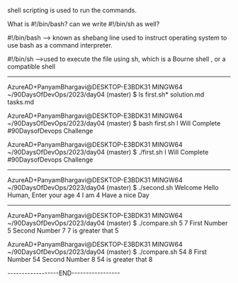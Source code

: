 shell scripting is used to run the commands.

What is #!/bin/bash? can we write #!/bin/sh as well?

#!/bin/bash --> known as shebang line
used to instruct operating system to use bash as a command interpreter.

#!/bin/sh -->used to execute the file using sh, which is a Bourne shell , or a compatible shell

-------------------------------------
AzureAD+PanyamBhargavi@DESKTOP-E3BDK31 MINGW64 ~/90DaysOfDevOps/2023/day04 (master)
$ ls
first.sh*  solution.md  tasks.md

AzureAD+PanyamBhargavi@DESKTOP-E3BDK31 MINGW64 ~/90DaysOfDevOps/2023/day04 (master)
$ bash first.sh
I Will Complete #90DaysofDevops Challenge

AzureAD+PanyamBhargavi@DESKTOP-E3BDK31 MINGW64 ~/90DaysOfDevOps/2023/day04 (master)
$ ./first.sh
I Will Complete #90DaysofDevops Challenge

-----------------------------


AzureAD+PanyamBhargavi@DESKTOP-E3BDK31 MINGW64 ~/90DaysOfDevOps/2023/day04 (master)
$ ./second.sh
Welcome
Hello Human, Enter your age
4
I am 4
Have a nice Day


---------------------------------------

AzureAD+PanyamBhargavi@DESKTOP-E3BDK31 MINGW64 ~/90DaysOfDevOps/2023/day04 (master)
$ ./compare.sh 5 7
First Number 5
Second Number 7
7 is greater that 5

AzureAD+PanyamBhargavi@DESKTOP-E3BDK31 MINGW64 ~/90DaysOfDevOps/2023/day04 (master)
$ ./compare.sh 54 8
First Number 54
Second Number 8
54 is greater that 8
 

------------------END-----------------

